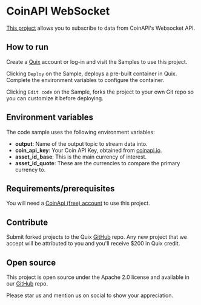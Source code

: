# CoinAPI WebSocket

[This project](https://github.com/quixio/quix-samples/tree/main/python/sources/coin-api-streams) allows you to subscribe to data from CoinAPI's Websocket API.

## How to run

Create a [Quix](https://portal.platform.quix.ai/self-sign-up?xlink=github) account or log-in and visit the Samples to use this project.

Clicking `Deploy` on the Sample, deploys a pre-built container in Quix. Complete the environment variables to configure the container.

Clicking `Edit code` on the Sample, forks the project to your own Git repo so you can customize it before deploying.

## Environment variables

The code sample uses the following environment variables:

- **output**: Name of the output topic to stream data into.
- **coin_api_key**: Your Coin API Key, obtained from [coinapi.io](https://coinapi.io).
- **asset_id_base**: This is the main currency of interest.
- **asset_id_quote**: These are the currencies to compare the primary currency to.

## Requirements/prerequisites

You will need a [CoinApi (free) account](https://www.coinapi.io/pricing?apikey) to use this project.

## Contribute

Submit forked projects to the Quix [GitHub](https://github.com/quixio/quix-samples) repo. Any new project that we accept will be attributed to you and you'll receive $200 in Quix credit.

## Open source

This project is open source under the Apache 2.0 license and available in our [GitHub](https://github.com/quixio/quix-samples) repo.

Please star us and mention us on social to show your appreciation.

